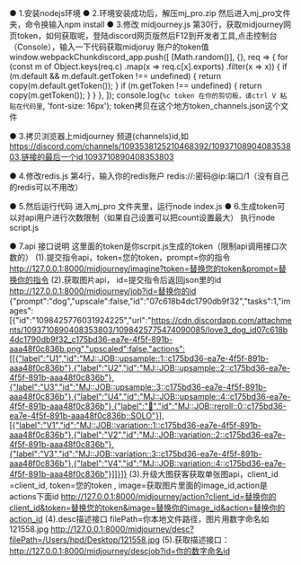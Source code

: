 ● 1.安装nodejs环境
● 2.环境安装成功后，解压mj_pro.zip 然后进入mj_pro文件夹，命令换输入npm install 
● 3.修改 midjourney.js 第30行，获取midjourney网页token，如何获取呢，登陆discord网页版然后F12到开发者工具,点击控制台（Console），输入一下代码获取midjoruy 账户的token值
window.webpackChunkdiscord_app.push([
  [Math.random()],
  {},
  req => {
    for (const m of Object.keys(req.c)
         .map(x => req.c[x].exports)
         .filter(x => x)) {
      if (m.default && m.default.getToken !== undefined) {
        return copy(m.default.getToken());
      }
      if (m.getToken !== undefined) {
        return copy(m.getToken());
      }
    }
  },
]);
console.log(`%c token 在你的剪切板，请ctrl V 粘贴在代码里`, 'font-size: 16px');
token拷贝在这个地方token_channels.json这个文件

● 3.拷贝浏览器上midjourney 频道(channels)id,如
 https://discord.com/channels/1093538125210468392/1093710890408353803,链接的最后一个id,1093710890408353803

● 4.修改redis.js 第4行，输入你的redis账户 redis://:密码@ip:端口/1（没有自己的redis可以不用改）

● 5.然后运行代码
进入mj_pro 文件夹里，运行node index.js
● 6.生成token可以对api用户进行次数限制（如果自己设置可以把count设置最大）
执行node script.js 

● 7.api 接口说明
这里面的token是你scrpit.js生成的token（限制api调用接口次数的）
(1).提交指令api，token=您的token，prompt=你的指令
http://127.0.0.1:8000/midjourney/imagine?token=替换您的token&prompt=替换你的指令
(2).获取图片api， id=提交指令后返回json里的id
http://127.0.0.1:8000/midjourney/job?id=替换你的id
{"prompt":"dog","upscale":false,"id":"07c618b4dc1790db9f32","tasks":1,"images":[{"id":"1098425776031924225","url":"https://cdn.discordapp.com/attachments/1093710890408353803/1098425775474090085/love3_dog_id07c618b4dc1790db9f32_c175bd36-ea7e-4f5f-891b-aaa48f0c836b.png","upscaled":false,"actions":[[{"label":"U1","id":"MJ::JOB::upsample::1::c175bd36-ea7e-4f5f-891b-aaa48f0c836b"},{"label":"U2","id":"MJ::JOB::upsample::2::c175bd36-ea7e-4f5f-891b-aaa48f0c836b"},{"label":"U3","id":"MJ::JOB::upsample::3::c175bd36-ea7e-4f5f-891b-aaa48f0c836b"},{"label":"U4","id":"MJ::JOB::upsample::4::c175bd36-ea7e-4f5f-891b-aaa48f0c836b"},{"label":"🔄","id":"MJ::JOB::reroll::0::c175bd36-ea7e-4f5f-891b-aaa48f0c836b::SOLO"}],[{"label":"V1","id":"MJ::JOB::variation::1::c175bd36-ea7e-4f5f-891b-aaa48f0c836b"},{"label":"V2","id":"MJ::JOB::variation::2::c175bd36-ea7e-4f5f-891b-aaa48f0c836b"},{"label":"V3","id":"MJ::JOB::variation::3::c175bd36-ea7e-4f5f-891b-aaa48f0c836b"},{"label":"V4","id":"MJ::JOB::variation::4::c175bd36-ea7e-4f5f-891b-aaa48f0c836b"}]]}]}
(3).升级大图获客获取单张图api，client_id =client_id, token=您的token , image=获取图片里面的image_id,action是actions下面id
http://127.0.0.1:8000/midjourney/action?client_id=替换你的client_id&token=替换您的token&image=替换你的image_id&action=替换你的action_id
(4).desc描述接口
filePath=你本地文件路径，图片用数字命名如 121558.jpg
http://127.0.0.1:8000/midjourney/desc?filePath=/Users/hpd/Desktop/121558.jpg
(5).获取描述接口：http://127.0.0.1:8000/midjourney/descjob?id=你的数字命名id
